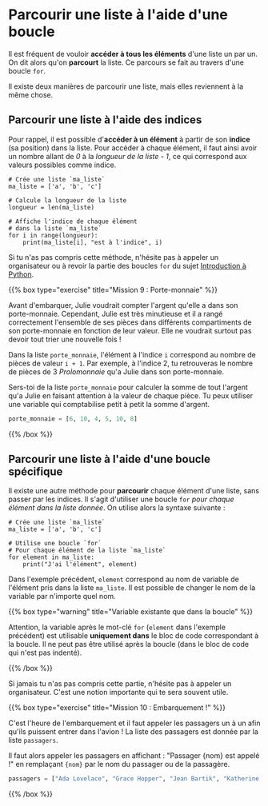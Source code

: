# Parcourir une liste à l'aide d'une boucle

Il est fréquent de vouloir **accéder à tous les éléments** d'une liste un par
un. On dit alors qu'on **parcourt** la liste. Ce parcours se fait au travers
d'une boucle `for`.

Il existe deux manières de parcourir une liste, mais elles reviennent à la même
chose.

## Parcourir une liste à l'aide des indices

Pour rappel, il est possible d'**accéder à un élément** à partir de son
**indice** (sa position) dans la liste. Pour accéder à chaque élément, il faut
ainsi avoir un nombre allant de *0* à la *longueur de la liste - 1*, ce qui
correspond aux valeurs possibles comme indice.

```codepython
# Crée une liste `ma_liste`
ma_liste = ['a', 'b', 'c']

# Calcule la longueur de la liste
longueur = len(ma_liste)

# Affiche l'indice de chaque élément
# dans la liste `ma_liste`
for i in range(longueur):
    print(ma_liste[i], "est à l'indice", i)
```

Si tu n'as pas compris cette méthode, n'hésite pas à appeler un organisateur ou
à revoir la partie des boucles `for` du sujet
[Introduction à Python](https://tp.girlscancode.fr/python/intro_python/).

{{% box type="exercise" title="Mission 9 : Porte-monnaie" %}}

Avant d'embarquer, Julie voudrait compter l'argent qu'elle a dans son
porte-monnaie. Cependant, Julie est très minutieuse et il a rangé correctement
l'ensemble de ses pièces dans différents compartiments de son porte-monnaie en
fonction de leur valeur. Elle ne voudrait surtout pas devoir tout trier une
nouvelle fois !

Dans la liste `porte_monnaie`, l'élément à l'indice `i` correspond au nombre de
pièces de valeur `i + 1`. Par exemple, à l'indice 2, tu retrouveras le nombre de
pièces de 3 *Prolomonnaie* qu'a Julie dans son porte-monnaie.

Sers-toi de la liste `porte_monnaie` pour calculer la somme de tout l'argent
qu'a Julie en faisant attention à la valeur de chaque pièce. Tu peux utiliser
une variable qui comptabilise petit à petit la somme d'argent.

```python
porte_monnaie = [6, 10, 4, 5, 10, 8]
```

{{% /box %}}

## Parcourir une liste à l'aide d'une boucle spécifique

Il existe une autre méthode pour **parcourir** chaque élément d'une liste, sans
passer par les indices. Il s'agit d'utiliser une boucle `for` *pour chaque
élément dans la liste donnée*. On utilise alors la syntaxe suivante :

```codepython
# Crée une liste `ma_liste`
ma_liste = ['a', 'b', 'c']

# Utilise une boucle `for`
# Pour chaque élément de la liste `ma_liste`
for element in ma_liste:
    print("J'ai l'élément", element)
```

Dans l'exemple précédent, `element` correspond au nom de variable de l'élément
pris dans la liste `ma_liste`. Il est possible de changer le nom de la variable
par n'importe quel nom.

{{% box type="warning" title="Variable existante que dans la boucle" %}}

Attention, la variable après le mot-clé `for` (`element` dans l'exemple
précédent) est utilisable **uniquement dans** le bloc de code correspondant à la
boucle. Il ne peut pas être utilisé après la boucle (dans le bloc de code qui
n'est pas indenté).

{{% /box %}}

Si jamais tu n'as pas compris cette partie, n'hésite pas à appeler un
organisateur. C'est une notion importante qui te sera souvent utile.

{{% box type="exercise" title="Mission 10 : Embarquement !" %}}

C'est l'heure de l'embarquement et il faut appeler les passagers un à un afin
qu'ils puissent entrer dans l'avion ! La liste des passagers est donnée par la
liste `passagers`.

Il faut alors appeler les passagers en affichant : "Passager {nom} est appelé !"
en remplaçant `{nom}` par le nom du passager ou de la passagère.

```python
passagers = ["Ada Lovelace", "Grace Hopper", "Jean Bartik", "Katherine Johnson", "Margaret Hamilton", "Radia Perlman", "Carol Shaw", "Suzane Kare", "Hedy Lamarr", "Katie Bouman"]
```

{{% /box %}}
